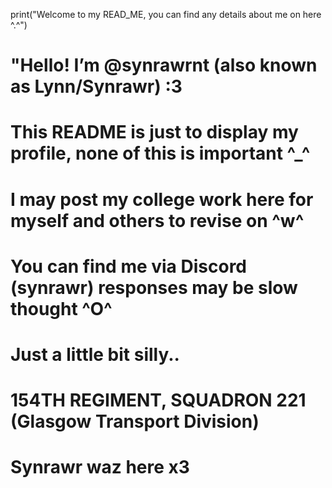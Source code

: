 print("Welcome to my READ_ME, you can find any details about me on here ^.^")
# "Hello! I’m @synrawrnt (also known as Lynn/Synrawr) :3
# This README is just to display my profile, none of this is important ^_^
# I may post my college work here for myself and others to revise on ^w^
# You can find me via Discord (synrawr) responses may be slow thought ^O^
# Just a little bit silly..
# 154TH REGIMENT, SQUADRON 221 (Glasgow Transport Division)
# Synrawr waz here x3


